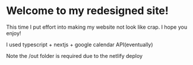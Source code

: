 # Welcome to my redesigned site!

This time I put effort into making my website not look like crap.  I hope you enjoy!

I used typescript + nextjs + google calendar API(eventually)

Note the /out folder is required due to the netlify deploy
